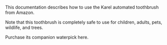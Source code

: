 
This documentation describes how to use the Karel automated
toothbrush from Amazon.

Note that this toothbrush is completely safe to use for children,
adults, pets, wildlife, and trees.

Purchase its companion waterpick here.